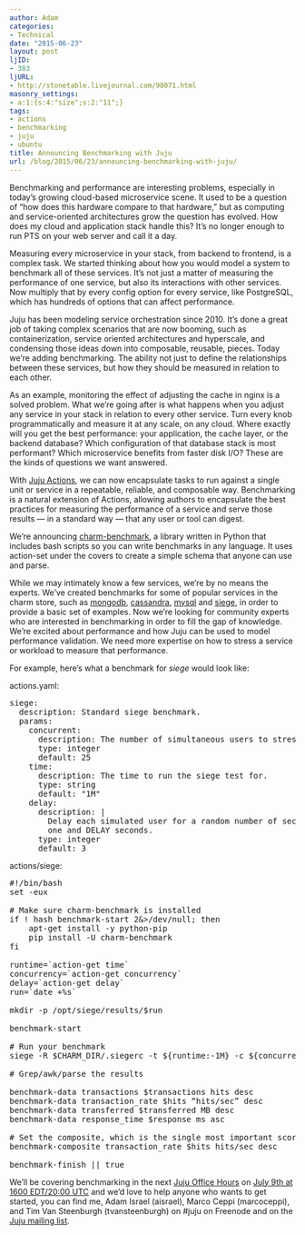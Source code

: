 ```yaml
---
author: Adam
categories:
- Technical
date: "2015-06-23"
layout: post
ljID:
- 383
ljURL:
- http://stonetable.livejournal.com/98071.html
masonry_settings:
- a:1:{s:4:"size";s:2:"11";}
tags:
- actions
- benchmarking
- juju
- ubuntu
title: Announcing Benchmarking with Juju
url: /blog/2015/06/23/announcing-benchmarking-with-juju/
---
```

Benchmarking and performance are interesting problems, especially in today’s growing cloud-based microservice scene. It used to be a question of “how does this hardware compare to that hardware,” but as computing and service-oriented architectures grow the question has evolved. How does my cloud and application stack handle this? It’s no longer enough to run PTS on your web server and call it a day.

Measuring every microservice in your stack, from backend to frontend, is a complex task. We started thinking about how you would model a system to benchmark all of these services. It’s not just a matter of measuring the performance of one service, but also its interactions with other services. Now multiply that by every config option for every service, like PostgreSQL, which has hundreds of options that can affect performance.

Juju has been modeling service orchestration since 2010. It’s done a great job of taking complex scenarios that are now booming, such as containerization, service oriented architectures and hyperscale, and condensing those ideas down into composable, reusable, pieces. Today we’re adding benchmarking. The ability not just to define the relationships between these services, but how they should be measured in relation to each other.

As an example, monitoring the effect of adjusting the cache in nginx is a solved problem. What we’re going after is what happens when you adjust any service in your stack in relation to every other service. Turn every knob programmatically and measure it at any scale, on any cloud. Where exactly will you get the best performance: your application, the cache layer, or the backend database? Which configuration of that database stack is most performant? Which microservice benefits from faster disk I/O? These are the kinds of questions we want answered.

With [Juju Actions](1), we can now encapsulate tasks to run against a single unit or service in a repeatable, reliable, and composable way. Benchmarking is a natural extension of Actions, allowing authors to encapsulate the best practices for measuring the performance of a service and serve those results &#8212; in a standard way &#8212; that any user or tool can digest.

We’re announcing [charm-benchmark](2), a library written in Python that includes bash scripts so you can write benchmarks in any language. It uses action-set under the covers to create a simple schema that anyone can use and parse.

While we may intimately know a few services, we’re by no means the experts. We’ve created benchmarks for some of popular services in the charm store, such as [mongodb](3), [cassandra](4), [mysql](5) and [siege](6), in order to provide a basic set of examples. Now we’re looking for community experts who are interested in benchmarking in order to fill the gap of knowledge. We’re excited about performance and how Juju can be used to model performance validation. We need more expertise on how to stress a service or workload to measure that performance.

For example, here&#8217;s what a benchmark for _siege_ would look like:

actions.yaml:

<pre class="lang:yaml decode:true " title="actions.yaml">siege:
  description: Standard siege benchmark.
  params:
    concurrent:
      description: The number of simultaneous users to stress the web server with.
      type: integer
      default: 25
    time:
      description: The time to run the siege test for.
      type: string
      default: "1M"
    delay:
      description: |
        Delay each simulated user for a random number of seconds between
        one and DELAY seconds.
      type: integer
      default: 3
</pre>

actions/siege:

<pre class="lang:default decode:true " title="siege">#!/bin/bash
set -eux

# Make sure charm-benchmark is installed
if ! hash benchmark-start 2&>/dev/null; then
    apt-get install -y python-pip
    pip install -U charm-benchmark
fi

runtime=`action-get time`
concurrency=`action-get concurrency`
delay=`action-get delay`
run=`date +%s`

mkdir -p /opt/siege/results/$run

benchmark-start

# Run your benchmark
siege -R $CHARM_DIR/.siegerc -t ${runtime:-1M} -c ${concurrency:-25} -d ${delay:-3} -q --log=/opt/siege/results/$run/siege.log

# Grep/awk/parse the results

benchmark-data transactions $transactions hits desc
benchmark-data transaction_rate $hits “hits/sec” desc
benchmark-data transferred $transferred MB desc
benchmark-data response_time $response ms asc

# Set the composite, which is the single most important score
benchmark-composite transaction_rate $hits hits/sec desc

benchmark-finish || true</pre>

We’ll be covering benchmarking in the next [Juju Office Hours](7) on [July 9th at 1600 EDT/20:00 UTC](8) and we’d love to help anyone who wants to get started, you can find me, Adam Israel (aisrael), Marco Ceppi (marcoceppi), and Tim Van Steenburgh (tvansteenburgh) on #juju on Freenode and on the [Juju mailing list](9).

 [1]: https://jujucharms.com/docs/stable/actions
 [2]: https://pypi.python.org/pypi/charm-benchmark
 [3]: https://jujucharms.com/mongodb/
 [4]: https://github.com/juju-solutions/cassandra
 [5]: https://github.com/juju-solutions/mysql-benchmark
 [6]: https://github.com/juju-solutions/siege
 [7]: https://www.youtube.com/watch?v=ALt4zsAMy90
 [8]: http://ubuntuonair.com/
 [9]: https://lists.ubuntu.com/mailman/listinfo/juju
